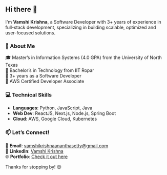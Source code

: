 ## Hi there 👋  

I'm **Vamshi Krishna**, a Software Developer with 3+ years of experience in full-stack development, specializing in building scalable, optimized and user-focused solutions.  

### 🚀 About Me  
🎓 Master’s in Information Systems (4.0 GPA) from the University of North Texas  
🏫 Bachelor’s in Technology from IIT Ropar  
🏢 3+ years as a Software Developer  
🌟 AWS Certified Developer Associate  

### 💻 Technical Skills  
- **Languages**: Python, JavaScript, Java  
- **Web Dev**: ReactJS, Next.js, Node.js, Spring Boot  
- **Cloud**: AWS, Google Cloud, Kubernetes  

### 📫 Let’s Connect!  
💌 **Email**: vamshikrishnaananthasetty@gmail.com  
🔗 **LinkedIn**: [Vamshi Krishna](https://www.linkedin.com/in/vamshiananthasetty/)  
🌐 **Portfolio**: [Check it out here](https://vamshi00111.github.io/Portfolio/)  

Thanks for stopping by! 😊  
